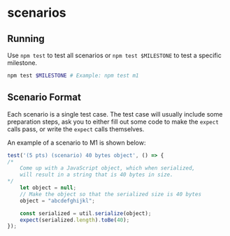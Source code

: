 # scenarios

## Running

Use `npm test` to test all scenarios or `npm test $MILESTONE` to test a specific milestone.

```bash
npm test $MILESTONE # Example: npm test m1
```

## Scenario Format

Each scenario is a single test case.
The test case will usually include some preparation steps, ask you to either fill out
some code to make the `expect` calls pass, or write the `expect` calls themselves.

An example of a scenario to M1 is shown below:
```javascript
test('(5 pts) (scenario) 40 bytes object', () => {
/* 
    Come up with a JavaScript object, which when serialized, 
    will result in a string that is 40 bytes in size.
*/
    let object = null;
    // Make the object so that the serialized size is 40 bytes
    object = "abcdefghijkl";

    const serialized = util.serialize(object);
    expect(serialized.length).toBe(40);
});
```
